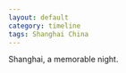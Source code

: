 ```yaml
---
layout: default
category: timeline
tags: Shanghai China
---
```


Shanghai, a memorable night.

<img src="{{ site_url }}/img/posts/2014-04-22-shanghai-a-memorable-night.jpg" alt="">

